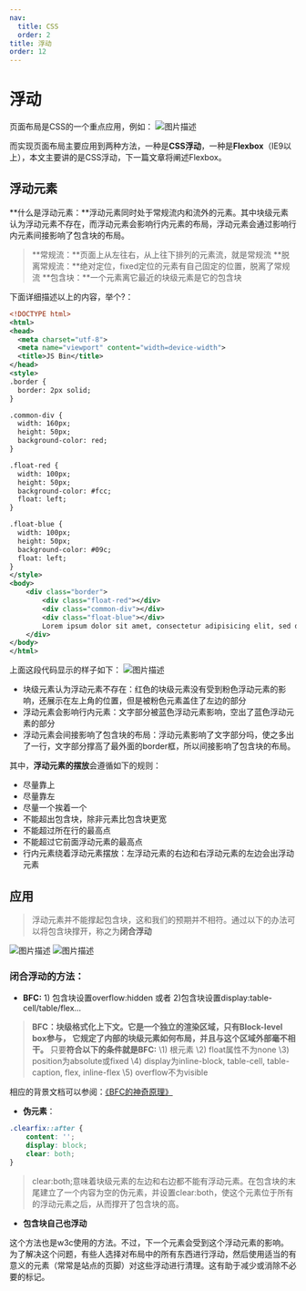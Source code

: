 ```yaml
---
nav:
  title: CSS
  order: 2
title: 浮动
order: 12
---
```


# 浮动

页面布局是CSS的一个重点应用，例如：
![图片描述](http://wuxiao-tech-doc.oss-cn-hangzhou.aliyuncs.com/2022-02-20-021124.gif)

而实现页面布局主要应用到两种方法，一种是**CSS浮动**，一种是**Flexbox**（IE9以上），本文主要讲的是CSS浮动，下一篇文章将阐述Flexbox。

## 浮动元素

**什么是浮动元素：**浮动元素同时处于常规流内和流外的元素。其中块级元素认为浮动元素不存在，而浮动元素会影响行内元素的布局，浮动元素会通过影响行内元素间接影响了包含块的布局。

> **常规流：**页面上从左往右，从上往下排列的元素流，就是常规流
> **脱离常规流：**绝对定位，fixed定位的元素有自己固定的位置，脱离了常规流
> **包含块：**一个元素离它最近的块级元素是它的包含块

下面详细描述以上的内容，举个?：

```xml
<!DOCTYPE html>
<html>
<head>
  <meta charset="utf-8">
  <meta name="viewport" content="width=device-width">
  <title>JS Bin</title>
</head>
<style>
.border {
  border: 2px solid;
}

.common-div {
  width: 160px;
  height: 50px;
  background-color: red;
}

.float-red {
  width: 100px;
  height: 50px;
  background-color: #fcc;
  float: left;
}

.float-blue {
  width: 100px;
  height: 50px;
  background-color: #09c;
  float: left;
}
</style>
<body>
    <div class="border">
        <div class="float-red"></div>
        <div class="common-div"></div>
        <div class="float-blue"></div>
        Lorem ipsum dolor sit amet, consectetur adipisicing elit, sed do eiusmod tempor incididunt ut labore et dolore magna aliqua. Ut enim ad minim veniam, quis nostrud exercitation ullamco laboris nisi ut aliquip ex ea commodo consequat. Duis aute irure dolor in reprehenderit in voluptate velit esse cillum dolore eu fugiat nulla pariatur. Excepteur sint occaecat cupidatat non proident, sunt in culpa qui officia deserunt mollit anim id est laborum.
    </div>
</body>
</html>
```

上面这段代码显示的样子如下：
![图片描述](http://wuxiao-tech-doc.oss-cn-hangzhou.aliyuncs.com/2022-02-20-021144.png)

- 块级元素认为浮动元素不存在：红色的块级元素没有受到粉色浮动元素的影响，还展示在左上角的位置，但是被粉色元素盖住了左边的部分
- 浮动元素会影响行内元素：文字部分被蓝色浮动元素影响，空出了蓝色浮动元素的部分
- 浮动元素会间接影响了包含块的布局：浮动元素影响了文字部分吗，使之多出了一行，文字部分撑高了最外面的border框，所以间接影响了包含块的布局。

其中，**浮动元素的摆放**会遵循如下的规则：

- 尽量靠上
- 尽量靠左
- 尽量一个挨着一个
- 不能超出包含块，除非元素比包含块更宽
- 不能超过所在行的最高点
- 不能超过它前面浮动元素的最高点
- 行内元素绕着浮动元素摆放：左浮动元素的右边和右浮动元素的左边会出浮动元素

## 应用

> 浮动元素并不能撑起包含块，这和我们的预期并不相符。通过以下的办法可以将包含块撑开，称之为**闭合浮动**

![图片描述](http://wuxiao-tech-doc.oss-cn-hangzhou.aliyuncs.com/2022-02-20-021456.png)
![图片描述](http://wuxiao-tech-doc.oss-cn-hangzhou.aliyuncs.com/2022-02-20-021500.png)

### 闭合浮动的方法：

- **BFC:** 1) 包含块设置overflow:hidden 或者 2)包含块设置display:table-cell/table/flex...

> **BFC：块级格式化上下文。它是一个独立的渲染区域，只有Block-level box参与， 它规定了内部的块级元素如何布局，并且与这个区域外部毫不相干。**
> 只要**符合以下的条件就是BFC:**
> \1) 根元素
> \2) float属性不为none
> \3) position为absolute或fixed
> \4) display为inline-block, table-cell, table-caption, flex, inline-flex
> \5) overflow不为visible

相应的背景文档可以参阅：[《BFC的神奇原理》](https://link.segmentfault.com/?enc=hFE13LePbD8cyUkJhGLv5A%3D%3D.3XsG8jBgpqCHmuCX5Thi7u7g8tCvB7obGaSvEB6D6vEaBa4PnRwRVhVo58k1D7HFjahZcQp%2FHxHRRMsGVduhc54CkMN2tSTOEjMKE55O4ps%3D)

- **伪元素**：

```css
.clearfix::after {
    content: '';
    display: block;
    clear: both;    
}
```

> clear:both;意味着块级元素的左边和右边都不能有浮动元素。在包含块的末尾建立了一个内容为空的伪元素，并设置clear:both，使这个元素位于所有的浮动元素之后，从而撑开了包含块的高。

- **包含块自己也浮动**

这个方法也是w3c使用的方法。不过，下一个元素会受到这个浮动元素的影响。为了解决这个问题，有些人选择对布局中的所有东西进行浮动，然后使用适当的有意义的元素（常常是站点的页脚）对这些浮动进行清理。这有助于减少或消除不必要的标记。